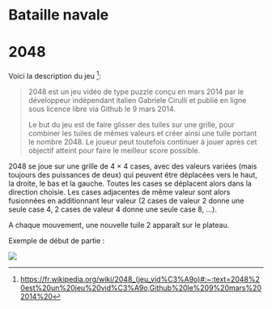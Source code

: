 # Bataille navale

# 2048

Voici la description du jeu [^1]:

[^1]: https://fr.wikipedia.org/wiki/2048_(jeu_vid%C3%A9o)#:~:text=2048%20est%20un%20jeu%20vid%C3%A9o,Github%20le%209%20mars%202014%20

> 2048 est un jeu vidéo de type puzzle conçu en mars 2014 par le développeur indépendant italien Gabriele Cirulli et publié en ligne sous licence libre via Github le 9 mars 2014.
>
> Le but du jeu est de faire glisser des tuiles sur une grille, pour combiner les tuiles de mêmes valeurs et créer ainsi une tuile portant le nombre 2048. Le joueur peut toutefois continuer à jouer après cet objectif atteint pour faire le meilleur score possible.

2048 se joue sur une grille de 4 × 4 cases, avec des valeurs variées (mais toujours des puissances de deux) qui peuvent être déplacées vers le haut, la droite, le bas et la gauche.
Toutes les cases se déplacent alors dans la direction choisie. Les cases adjacentes de même valeur sont alors fusionnées en additionnant leur valeur (2 cases de valeur 2 donne une seule case 4, 2 cases de valeur 4 donne une seule case 8, ...).

A chaque mouvement, une nouvelle tuile 2 apparaît sur le plateau.

Exemple de début de partie :

![](https://thumbs.gfycat.com/ImpassionedShadyFlounder-size_restricted.gif)